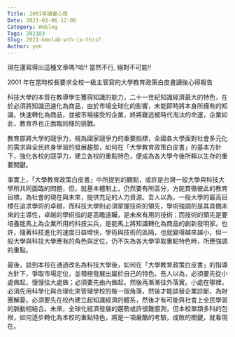 ```yaml
---
Title: 2001年讀書心得
Date: 2021-03-06 12:00
Category: Weblog
Tags: 202103
Slug: 2021-kmolab-wth-is-this?
Author: yen
---
```


現在還寫得出這種文章嗎?哈!! 當然不行, 絕對不可能!!

<!-- PELICAN_END_SUMMARY -->

2001 年在當時校長要求全校一級主管寫的大學教育政策白皮書讀後心得報告

科技大學的本質在教導學生獲得知識的能力，二十一世紀知識經濟最大的特色，在於必須將知識迅速化為商品，由於市場全球化的影響，未能即時將本身所擁有的知識，快速轉化為商品，並被市場接受的企業，終將難逃被時代淘汰的命運，企業如此，教育界也正面臨同樣的挑戰。

教育部將大學的競爭力，視為國家競爭力的重要指標，全國各大學面對社會多元化的需求與全民終身學習的發展趨勢，如何在「大學教育政策白皮書」的基本方針下，強化各校的競爭力，建立各校的重點特色，便成為各大學今後所賴以生存的重要關鍵。

事實上，「大學教育政策白皮書」中所提到的觀點，或許是台灣一般大學與科技大學所共同面臨的問題，但，就基本體制上，仍然要有所區分，方能貫徹彼此的教育目標，為社會的現在與未來，提供充足的人力資源。吾人以為，一般大學的最高目標在追求學術的卓越，而科技大學則必須掌握技術的領先，學術強調的是其具備未來的主導性，卓越的學術指的是高瞻遠矚，是未來有用的技術；而技術的領先是要培養能馬上為企業所用的科技尖兵，是能馬上將知識轉化為商品的創新發明家。也許，隨著科技進化的速度日益增快，學術與技術的區隔，也就變得越來越小，但一般大學與科技大學應有的角色與定位，仍不失為各大學爭取重點特色時，所應強調的重點。

最後，談到本校在通過改名為科技大學後，如何在「大學教育政策白皮書」的指導方針下，爭取市場定位，並積極發展出屬於自己的特色，吾人以為，必須要先從小處做起，慢慢往大處做；必須要先由內做起，然後再漸漸往外落實。小處在哪裡，必須先用科學化與合理化來管理學校的每一個角落，然後才能談替企業診斷，為財團解憂。必須要先在校內建立起知識經濟的體系，然後才有可能與社會上全民學習的脈動相結合。未來，全球化經濟發展的趨勢或許很難臆測，但本校單類多科的包袱，如何逐步轉化為本校的重點特色，將是一項嚴酷的考驗，成敗的關鍵，就看現在。
